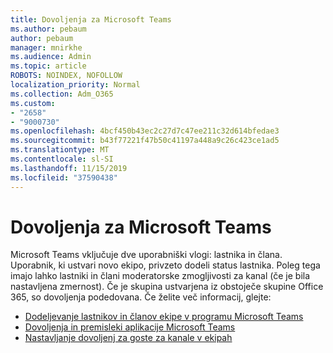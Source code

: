 ```yaml
---
title: Dovoljenja za Microsoft Teams
ms.author: pebaum
author: pebaum
manager: mnirkhe
ms.audience: Admin
ms.topic: article
ROBOTS: NOINDEX, NOFOLLOW
localization_priority: Normal
ms.collection: Adm_O365
ms.custom:
- "2658"
- "9000730"
ms.openlocfilehash: 4bcf450b43ec2c27d7c47ee211c32d614bfedae3
ms.sourcegitcommit: b43f77221f47b50c41197a448a9c26c423ce1ad5
ms.translationtype: MT
ms.contentlocale: sl-SI
ms.lasthandoff: 11/15/2019
ms.locfileid: "37590438"
---
```

# <a name="microsoft-teams-permissions"></a>Dovoljenja za Microsoft Teams

Microsoft Teams vključuje dve uporabniški vlogi: lastnika in člana. Uporabnik, ki ustvari novo ekipo, privzeto dodeli status lastnika. Poleg tega imajo lahko lastniki in člani moderatorske zmogljivosti za kanal (če je bila nastavljena zmernost). Če je skupina ustvarjena iz obstoječe skupine Office 365, so dovoljenja podedovana. Če želite več informacij, glejte:

- [Dodeljevanje lastnikov in članov ekipe v programu Microsoft Teams](https://docs.microsoft.com/microsoftteams/assign-roles-permissions)
- [Dovoljenja in premisleki aplikacije Microsoft Teams](https://docs.microsoft.com/microsoftteams/app-permissions)
- [Nastavljanje dovoljenj za goste za kanale v ekipah](https://support.office.com/article/4756c468-2746-4bfd-a582-736d55fcc169)
